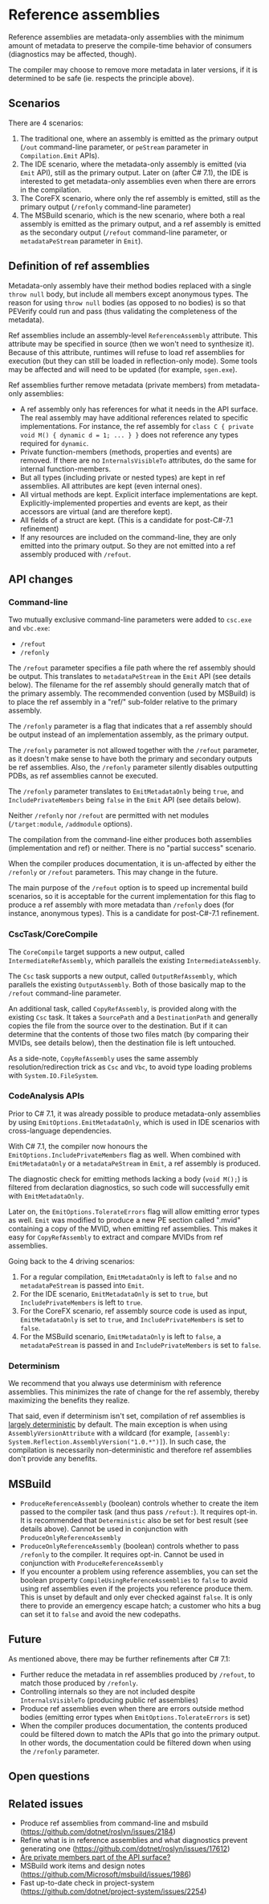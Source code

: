 # Reference assemblies

Reference assemblies are metadata-only assemblies with the minimum amount of metadata to preserve the compile-time behavior of consumers (diagnostics may be affected, though).

The compiler may choose to remove more metadata in later versions, if it is determined to be safe (ie. respects the principle above).

## Scenarios
There are 4 scenarios:

1. The traditional one, where an assembly is emitted as the primary output (`/out` command-line parameter, or `peStream` parameter in `Compilation.Emit` APIs).
2. The IDE scenario, where the metadata-only assembly is emitted (via `Emit` API), still as the primary output. Later on (after C# 7.1), the IDE is interested to get metadata-only assemblies even when there are errors in the compilation.
3. The CoreFX scenario, where only the ref assembly is emitted, still as the primary output (`/refonly` command-line parameter) 
4. The MSBuild scenario, which is the new scenario, where both a real assembly is emitted as the primary output, and a ref assembly is emitted as the secondary output (`/refout` command-line parameter, or `metadataPeStream` parameter in `Emit`).


## Definition of ref assemblies
Metadata-only assembly have their method bodies replaced with a single `throw null` body, but include all members except anonymous types. The reason for using `throw null` bodies (as opposed to no bodies) is so that PEVerify could run and pass (thus validating the completeness of the metadata).

Ref assemblies include an assembly-level `ReferenceAssembly` attribute. This attribute may be specified in source (then we won't need to synthesize it). Because of this attribute, runtimes will refuse to load ref assemblies for execution (but they can still be loaded in reflection-only mode). Some tools may be affected and will need to be updated (for example, `sgen.exe`).

Ref assemblies further remove metadata (private members) from metadata-only assemblies:

- A ref assembly only has references for what it needs in the API surface. The real assembly may have additional references related to specific implementations. For instance, the ref assembly for `class C { private void M() { dynamic d = 1; ... } }` does not reference any types required for `dynamic`.
- Private function-members (methods, properties and events) are removed. If there are no `InternalsVisibleTo` attributes, do the same for internal function-members.
- But all types (including private or nested types) are kept in ref assemblies. All attributes are kept (even internal ones).
- All virtual methods are kept. Explicit interface implementations are kept. Explicitly-implemented properties and events are kept, as their accessors are virtual (and are therefore kept).
- All fields of a struct are kept. (This is a candidate for post-C#-7.1 refinement)
- If any resources are included on the command-line, they are only emitted into the primary output. So they are not emitted into a ref assembly produced with `/refout`.

## API changes

### Command-line
Two mutually exclusive command-line parameters were added to `csc.exe` and `vbc.exe`:
- `/refout`
- `/refonly`

The `/refout` parameter specifies a file path where the ref assembly should be output. This translates to `metadataPeStream` in the `Emit` API (see details below). The filename for the ref assembly should generally match that of the primary assembly. The recommended convention (used by MSBuild) is to place the ref assembly in a "ref/" sub-folder relative to the primary assembly.

The `/refonly` parameter is a flag that indicates that a ref assembly should be output instead of an implementation assembly, as the primary output.

The `/refonly` parameter is not allowed together with the `/refout` parameter, as it doesn't make sense to have both the primary and secondary outputs be ref assemblies. Also, the `/refonly` parameter silently disables outputting PDBs, as ref assemblies cannot be executed. 

The `/refonly` parameter translates to `EmitMetadataOnly` being `true`, and `IncludePrivateMembers` being `false` in the `Emit` API (see details below).

Neither `/refonly` nor `/refout` are permitted with net modules (`/target:module`, `/addmodule` options).

The compilation from the command-line either produces both assemblies (implementation and ref) or neither. There is no "partial success" scenario.

When the compiler produces documentation, it is un-affected by either the `/refonly` or `/refout` parameters. This may change in the future.

The main purpose of the `/refout` option is to speed up incremental build scenarios, so it is acceptable for the current implementation for this flag to produce a ref assembly with more metadata than `/refonly` does (for instance, anonymous types). This is a candidate for post-C#-7.1 refinement.

### CscTask/CoreCompile
The `CoreCompile` target supports a new output, called `IntermediateRefAssembly`, which parallels the existing `IntermediateAssembly`.

The `Csc` task supports a new output, called `OutputRefAssembly`, which parallels the existing `OutputAssembly`.
Both of those basically map to the `/refout` command-line parameter.

An additional task, called `CopyRefAssembly`, is provided along with the existing `Csc` task. It takes a `SourcePath` and a `DestinationPath` and generally copies the file from the source over to the destination. But if it can determine that the contents of those two files match (by comparing their MVIDs, see details below), then the destination file is left untouched.

As a side-note, `CopyRefAssembly` uses the same assembly resolution/redirection trick as `Csc` and `Vbc`, to avoid type loading problems with `System.IO.FileSystem`.

### CodeAnalysis APIs
Prior to C# 7.1, it was already possible to produce metadata-only assemblies by using `EmitOptions.EmitMetadataOnly`, which is used in IDE scenarios with cross-language dependencies.

With C# 7.1, the compiler now honours the `EmitOptions.IncludePrivateMembers` flag as well. When combined with `EmitMetadataOnly` or a `metadataPeStream` in `Emit`, a ref assembly is produced.

The diagnostic check for emitting methods lacking a body (`void M();`) is filtered from declaration diagnostics, so such code will successfully emit with `EmitMetadataOnly`.

Later on, the `EmitOptions.TolerateErrors` flag will allow emitting error types as well.
`Emit` was modified to produce a new PE section called ".mvid" containing a copy of the MVID, when emitting ref assemblies. This makes it easy for `CopyRefAssembly` to extract and compare MVIDs from ref assemblies.

Going back to the 4 driving scenarios:
1. For a regular compilation, `EmitMetadataOnly` is left to `false` and no `metadataPeStream` is passed into `Emit`.
2. For the IDE scenario, `EmitMetadataOnly` is set to `true`, but `IncludePrivateMembers` is left to `true`.
3. For the CoreFX scenario, ref assembly source code is used as input, `EmitMetadataOnly` is set to `true`, and `IncludePrivateMembers` is set to `false`.
4. For the MSBuild scenario, `EmitMetadataOnly` is left to `false`, a `metadataPeStream` is passed in and `IncludePrivateMembers` is set to `false`.

### Determinism

We recommend that you always use determinism with reference assemblies. This minimizes the rate of change for the ref assembly, thereby maximizing the benefits they realize.

That said, even if determinism isn't set, compilation of ref assemblies is [largely deterministic](http://blog.paranoidcoding.com/2016/04/05/deterministic-builds-in-roslyn.html) by default. The main exception is when using `AssemblyVersionAttribute` with a wildcard (for example, `[assembly: System.Reflection.AssemblyVersion("1.0.*")]`). In such case, the compilation is necessarily non-deterministic and therefore ref assemblies don't provide any benefits.

## MSBuild

* `ProduceReferenceAssembly` (boolean) controls whether to create the item passed to the compiler task (and thus pass `/refout:`). It requires opt-in. It is recommended that `Deterministic` also be set for best result (see details above).  Cannot be used in conjunction with `ProduceOnlyReferenceAssembly`
* `ProduceOnlyReferenceAssembly` (boolean) controls whether to pass `/refonly` to the compiler. It requires opt-in. Cannot be used in conjunction with `ProduceReferenceAssembly`
* If you encounter a problem using reference assemblies, you can set the boolean property `CompileUsingReferenceAssemblies` to `false` to avoid using ref assemblies even if the projects you reference produce them. This is unset by default and only ever checked against `false`. It is only there to provide an emergency escape hatch; a customer who hits a bug can set it to `false` and avoid the new codepaths.

## Future
As mentioned above, there may be further refinements after C# 7.1:
- Further reduce the metadata in ref assemblies produced by `/refout`, to match those produced by `/refonly`.
- Controlling internals so they are not included despite `InternalsVisibleTo` (producing public ref assemblies)
- Produce ref assemblies even when there are errors outside method bodies (emitting error types when `EmitOptions.TolerateErrors` is set)
- When the compiler produces documentation, the contents produced could be filtered down to match the APIs that go into the primary output. In other words, the documentation could be filtered down when using the `/refonly` parameter.

## Open questions

## Related issues
- Produce ref assemblies from command-line and msbuild (https://github.com/dotnet/roslyn/issues/2184)
- Refine what is in reference assemblies and what diagnostics prevent generating one (https://github.com/dotnet/roslyn/issues/17612)
- [Are private members part of the API surface?](http://blog.paranoidcoding.com/2016/02/15/are-private-members-api-surface.html)
- MSBuild work items and design notes (https://github.com/Microsoft/msbuild/issues/1986)
- Fast up-to-date check in project-system (https://github.com/dotnet/project-system/issues/2254)
